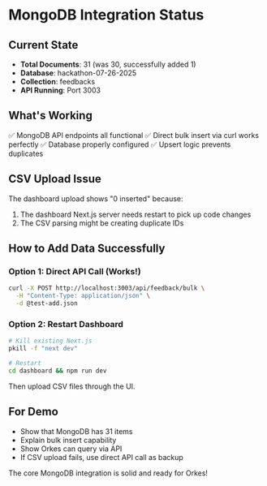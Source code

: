 # MongoDB Integration Status

## Current State
- **Total Documents**: 31 (was 30, successfully added 1)
- **Database**: hackathon-07-26-2025
- **Collection**: feedbacks
- **API Running**: Port 3003

## What's Working
✅ MongoDB API endpoints all functional
✅ Direct bulk insert via curl works perfectly
✅ Database properly configured
✅ Upsert logic prevents duplicates

## CSV Upload Issue
The dashboard upload shows "0 inserted" because:
1. The dashboard Next.js server needs restart to pick up code changes
2. The CSV parsing might be creating duplicate IDs

## How to Add Data Successfully

### Option 1: Direct API Call (Works!)
```bash
curl -X POST http://localhost:3003/api/feedback/bulk \
  -H "Content-Type: application/json" \
  -d @test-add.json
```

### Option 2: Restart Dashboard
```bash
# Kill existing Next.js
pkill -f "next dev"

# Restart
cd dashboard && npm run dev
```

Then upload CSV files through the UI.

## For Demo
- Show that MongoDB has 31 items
- Explain bulk insert capability
- Show Orkes can query via API
- If CSV upload fails, use direct API call as backup

The core MongoDB integration is solid and ready for Orkes!